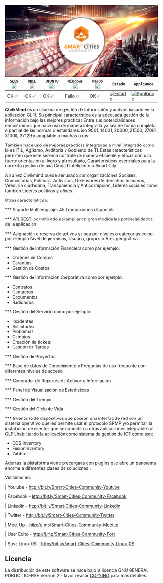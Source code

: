 <img align="left" src="pics/scc.jpg?raw=true"/>

| **`SLES`** <img src="https://cdn.rawgit.com/smartcitiescommunity/Civikmind/e1070b30/pics/linux.svg"> | **`RHEL`** <img src="https://cdn.rawgit.com/smartcitiescommunity/Civikmind/e1070b30/pics/linux.svg"> | **`UBUNTU`** <img src="https://cdn.rawgit.com/smartcitiescommunity/Civikmind/e1070b30/pics/linux.svg"> | **`Windows`** <img src="https://cdn.rawgit.com/smartcitiescommunity/Civikmind/e1070b30/pics/windows.svg"> | **`MacOS`** <img src="https://cdn.rawgit.com/smartcitiescommunity/Civikmind/84d8b4da/pics/mac.svg"> | **`Estado`** | **`Appliance`** |
|-----------------|---------------------|------------------|-------------------|---------------|---------------|---------------|
| OK :white_check_mark: | OK :white_check_mark: | OK :white_check_mark: | Fallo :collision: | OK :white_check_mark: | [![Estado](https://secure.travis-ci.org/glpi-project/glpi.svg?branch=master)](https://secure.travis-ci.org/glpi-project/glpi) |[![Appliance](https://maxcdn.icons8.com/wp-content/uploads/2013/12/suse-128.png)](https://j.mp/Smart-Cities-Community-Os-One) |

**CivikMind** es un sistema de gestión de información y activos basado en la aplicación GLPI. 
Su principal caracteristica es la adecuada gestión de la información bajo las mejores practicas
Entre sus potencialidades encontramos que hace uso de manera integrada ya sea de forma completa o parcial de las normas o estandares: iso 9001, 14001, 20000, 21500, 27001, 31000, 37129 y adaptable a muchas otras.

Tambien hace uso de mejores practicas integradas a nivel integrado como lo es ITIL, Agilismo, Auditoria y Gobierno de TI.
Estas caracteristicas permiten que este sistema controle de manera eficiente y eficaz con una fuerte orientación al logro y al resultado, Caracteristicas esenciales para la correcta gestión de una Ciudad Inteligente o Smart City.

A su vez Civikmind puede ser usado por organizaciones Sociales, Comunitarias, Politicas, Activistas, Defensores de derechos humanos, Veeduria ciudadana, Transparencia y Anticorrupción, Lideres sociales como tambien Lideres politicos y afines.

Otras caracteristicas:

*** Soporte Multilenguaje: 45 Traducciones disponible

*** [API REST](https://fossies.org/dox/glpi-9.1.6/md_apirest.html), permitiendo asi ampliar en gran medida las potencialidades de la aplicación

*** Asignación o reserva de activos ya sea por niveles o categorias como por ejemplo Nivel de permisos, Usuario, grupos o Area geografica

*** Gestión de información Financiera como por ejemplo:
- Ordenes de Compra
- Garantias
- Gestión de Costos

*** Gestión de Información Corporativa como por ejemplo:
- Contratos
- Contactos
- Documentos
- Radicados.

*** Gestión del Servicio como por ejemplo:
- Incidentes
- Solicitudes
- Problemas
- Cambios
- Creación de tickets
- Gestión de Tareas

*** Gestión de Proyectos

*** Base de datos de Conocimiento y Preguntas de uso frecuente con diferentes niveles de acceso

*** Generador de Reportes de Activos o Información

*** Panel de Visualización de Estadisticas

*** Gestión del Tiempo

*** Gestión del Ciclo de Vida

*** Inventario de dispositivos que posean una interfaz de red con un sistema operativo que les permite usar el protocolo SNMP y/o permitan la instalación de clientes que se conecten a otras aplicaciones integrables al GLPI, habilitando la aplicación como sistema de gestión de IOT como son:
- OCS Inventory
- FusionInventory
- Zabbix

Ademas la plataforma viene precargada con [plugins](http://plugins.glpi-project.org) que abre un panorama enorme a diferentes clases de soluciones..

Visitanos en:

 | Youtube - http://bit.ly/Smart-Cities-Community-Youtube

 | Facebook - http://bit.ly/Smart-Cities-Community-Facebook

 | Linkedin - http://bit.ly/Smart-Cities-Community-Linkedin

 | Twitter - http://bit.ly/Smart-Cities-Community-Twitter

 | Meet Up - http://j.mp/Smart-Cities-Community-Meetup

 | User Echo - http://j.mp/Smart-Cities-Community-Foro

 | Suse Linux OS - http://bit.ly/Smart-Cities-Community-Linux-OS

## Licencia

La distribución de este software se hace bajo la licencia GNU GENERAL PUBLIC LICENSE Version 2 - favor revisar [COPYING](https://raw.githubusercontent.com/glpi-project/glpi/master/COPYING.txt) para más detalles.
